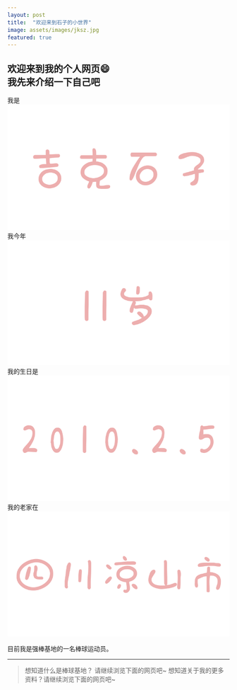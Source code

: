 ```yaml
---
layout: post
title:  "欢迎来到石子的小世界"
image: assets/images/jksz.jpg
featured: true
---
```

欢迎来到我的个人网页😄  
我先来介绍一下自己吧  
---
我是  
![100](../assets/images/吉克石子.png)  
我今年  
![100](../assets/images/11岁.png)  
我的生日是  
![100](../assets/images/生日.png)  
我的老家在  
![100](../assets/images/四川.png)  

目前我是强棒基地的一名棒球运动员。

---
> 想知道什么是棒球基地？ 请继续浏览下面的网页吧~
> 想知道关于我的更多资料？请继续浏览下面的网页吧~


  
